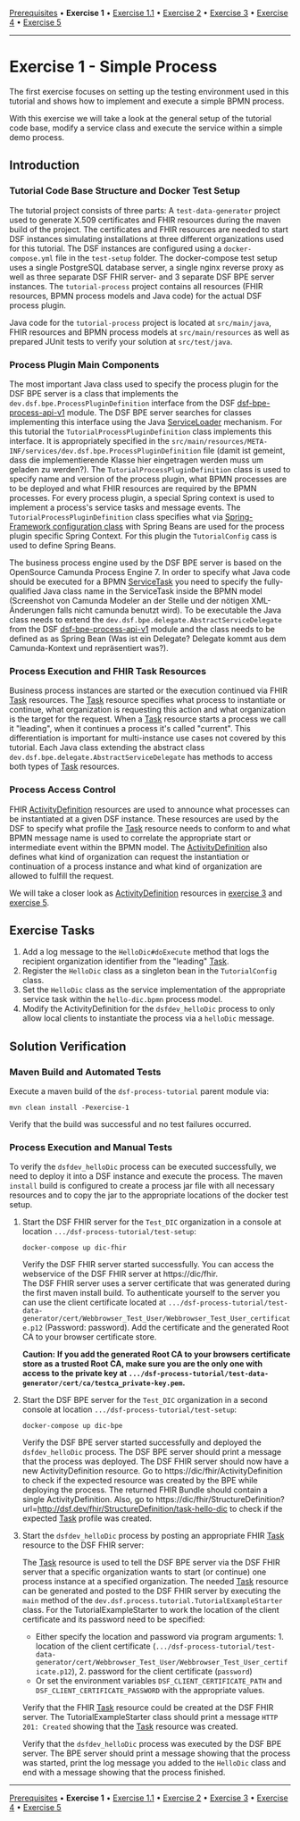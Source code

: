 [Prerequisites](prerequisites.md) • **Exercise 1** • [Exercise 1.1](exercise-1-1.md) • [Exercise 2](exercise-2.md) • [Exercise 3](exercise-3.md) • [Exercise 4](exercise-4.md) • [Exercise 5](exercise-5.md)
___

# Exercise 1 - Simple Process
The first exercise focuses on setting up the testing environment used in this tutorial and shows how to implement and execute a simple
BPMN process.

With this exercise we will take a look at the general setup of the tutorial code base, modify a service class and execute 
the service within a simple demo process.

## Introduction
### Tutorial Code Base Structure and Docker Test Setup

The tutorial project consists of three parts: A `test-data-generator` project used to generate X.509 certificates and FHIR resources
during the maven build of the project. The certificates and FHIR resources are needed to start DSF instances simulating 
installations at three different organizations used for this tutorial. The DSF instances are configured using 
a `docker-compose.yml` file in the `test-setup` folder. The docker-compose test setup uses a single PostgreSQL database server, 
a single nginx reverse proxy as well as three separate DSF FHIR server- and 3 separate DSF BPE server instances. 
The `tutorial-process` project contains all resources (FHIR resources, BPMN process models and Java code) for the actual 
DSF process plugin.

Java code for the `tutorial-process` project is located at `src/main/java`, FHIR resources and 
BPMN process models at `src/main/resources` as well as prepared JUnit tests to verify your solution at `src/test/java`.

### Process Plugin Main Components

The most important Java class used to specify the process plugin for the DSF BPE server is a class 
that implements the `dev.dsf.bpe.ProcessPluginDefinition` interface from the 
DSF [dsf-bpe-process-api-v1](https://github.com/datasharingframework/dsf/packages/1878918) module. The DSF BPE server searches 
for classes implementing this interface using the 
Java [ServiceLoader](https://docs.oracle.com/en/java/javase/11/docs/api/java.base/java/util/ServiceLoader.html) mechanism. 
For this tutorial the `TutorialProcessPluginDefinition` class implements this interface. It is appropriately specified 
in the `src/main/resources/META-INF/services/dev.dsf.bpe.ProcessPluginDefinition` file
(damit ist gemeint, dass die implementierende Klasse hier eingetragen werden muss um geladen zu werden?). The `TutorialProcessPluginDefinition` class 
is used to specify name and version of the process plugin, what BPMN processes are to be deployed and what FHIR resources 
are required by the BPMN processes. For every process plugin, a special Spring context is used to implement a process's 
service tasks and message events. The `TutorialProcessPluginDefinition` class specifies what via 
[Spring-Framework configuration class](https://docs.spring.io/spring-framework/docs/current/reference/html/core.html#beans-java-basic-concepts) 
with Spring Beans are used for the process plugin specific Spring Context. For this plugin the `TutorialConfig` cass is 
used to define Spring Beans.

The business process engine used by the DSF BPE server is based on the OpenSource Camunda Process Engine 7. 
In order to specify what Java code should be executed for a BPMN [ServiceTask](https://docs.camunda.org/manual/7.17/reference/bpmn20/tasks/service-task/) you need to specify the fully-qualified 
Java class name in the ServiceTask inside the BPMN model 
(Screenshot von Camunda Modeler an der Stelle und der nötigen XML-Änderungen falls nicht camunda benutzt wird). 
To be executable the Java class needs to 
extend the `dev.dsf.bpe.delegate.AbstractServiceDelegate` from the DSF [dsf-bpe-process-api-v1](https://github.com/datasharingframework/dsf/packages/1878918) module and 
the class needs to be defined as as Spring Bean (Was ist ein Delegate? Delegate kommt aus dem Camunda-Kontext und repräsentiert was?).

### Process Execution and FHIR Task Resources

Business process instances are started or the execution continued via FHIR [Task](http://hl7.org/fhir/R4/task.html) resources. The [Task](http://hl7.org/fhir/R4/task.html) resource 
specifies what process to instantiate or continue, what organization is requesting this action and what organization 
is the target for the request. When a [Task](http://hl7.org/fhir/R4/task.html) resource starts a process we call it "leading", when it continues a 
process it's called "current". This differentiation is important for multi-instance use cases not covered by this tutorial. 
Each Java class extending the abstract class `dev.dsf.bpe.delegate.AbstractServiceDelegate` has methods to access both types 
of [Task](http://hl7.org/fhir/R4/task.html) resources. 

### Process Access Control

FHIR [ActivityDefinition](http://hl7.org/fhir/R4/activitydefinition.html) resources are used to announce what processes can be instantiated at a given DSF instance. 
These resources are used by the DSF to specify what profile the [Task](http://hl7.org/fhir/R4/task.html) resource needs to conform to and what BPMN message 
name is used to correlate the appropriate start or intermediate event within the BPMN model. The [ActivityDefinition](http://hl7.org/fhir/R4/activitydefinition.html) also 
defines what kind of organization can request the instantiation or continuation of a process instance and what kind of 
organization are allowed to fulfill the request.

We will take a closer look as [ActivityDefinition](http://hl7.org/fhir/R4/activitydefinition.html) resources in [exercise 3](exercise-3.md) and [exercise 5](exercise-5.md).

## Exercise Tasks
1. Add a log message to the `HelloDic#doExecute` method that logs the recipient organization identifier from the "leading" [Task](http://hl7.org/fhir/R4/task.html).
2. Register the `HelloDic` class as a singleton bean in the `TutorialConfig` class.
3. Set the `HelloDic` class as the service implementation of the appropriate service task within the `hello-dic.bpmn` process model.
4. Modify the ActivityDefinition for the `dsfdev_helloDic` process to only allow local clients to instantiate the process via a `helloDic` message.

## Solution Verification
### Maven Build and Automated Tests
Execute a maven build of the `dsf-process-tutorial` parent module via:
```
mvn clean install -Pexercise-1
```
Verify that the build was successful and no test failures occurred.

### Process Execution and Manual Tests
To verify the `dsfdev_helloDic` process can be executed successfully, we need to deploy it into a DSF instance and 
execute the process. The maven `install` build is configured to create a process jar file with all necessary resources 
and to copy the jar to the appropriate locations of the docker test setup.

1. Start the DSF FHIR server for the `Test_DIC` organization in a console at location `.../dsf-process-tutorial/test-setup`:
	```
	docker-compose up dic-fhir
	```
	Verify the DSF FHIR server started successfully. You can access the webservice of the DSF FHIR server at https://dic/fhir.  
	The DSF FHIR server uses a server certificate that was generated during the first maven install build. 
    To authenticate yourself to the server you can use the client certificate located at `.../dsf-process-tutorial/test-data-generator/cert/Webbrowser_Test_User/Webbrowser_Test_User_certificate.p12` (Password: password). 
    Add the certificate and the generated Root CA to your browser certificate store.
	
	**Caution:** __If you add the generated Root CA to your browsers certificate store as a trusted Root CA, make sure you are 
    the only one with access to the private key at `.../dsf-process-tutorial/test-data-generator/cert/ca/testca_private-key.pem`.__

2. Start the DSF BPE server for the `Test_DIC` organization in a second console at location `.../dsf-process-tutorial/test-setup`:
	```
	docker-compose up dic-bpe
	```
	Verify the DSF BPE server started successfully and deployed the `dsfdev_helloDic` process. 
    The DSF BPE server should print a message that the process was deployed. The DSF FHIR server should now have a new 
    ActivityDefinition resource. Go to https://dic/fhir/ActivityDefinition to check if the expected resource was created 
    by the BPE while deploying the process. The returned FHIR Bundle should contain a single ActivityDefinition. 
    Also, go to https://dic/fhir/StructureDefinition?url=http://dsf.dev/fhir/StructureDefinition/task-hello-dic to check 
    if the expected [Task](http://hl7.org/fhir/R4/task.html) profile was created.

3. Start the `dsfdev_helloDic` process by posting an appropriate FHIR [Task](http://hl7.org/fhir/R4/task.html) resource to the DSF FHIR server:

    The [Task](http://hl7.org/fhir/R4/task.html) resource is used to tell the DSF BPE server via the DSF FHIR server that a specific organization wants 
    to start (or continue) one process instance at a specified organization. The needed [Task](http://hl7.org/fhir/R4/task.html) resource can be generated 
    and posted to the DSF FHIR server by executing the `main` method of the `dev.dsf.process.tutorial.TutorialExampleStarter` class. 
    For the TutorialExampleStarter to work the location of the client certificate and its password need to be specified:
	* Either specify the location and password via program arguments: 1. location of the client certificate 
   (`.../dsf-process-tutorial/test-data-generator/cert/Webbrowser_Test_User/Webbrowser_Test_User_certificate.p12`), 2. password 
   for the client certificate (`password`)
    * Or set the environment variables `DSF_CLIENT_CERTIFICATE_PATH` and `DSF_CLIENT_CERTIFICATE_PASSWORD` with the 
   appropriate values.
	
    Verify that the FHIR [Task](http://hl7.org/fhir/R4/task.html) resource could be created at the DSF FHIR server. The TutorialExampleStarter class should 
    print a message `HTTP 201: Created` showing that the [Task](http://hl7.org/fhir/R4/task.html) resource was created.
	
    Verify that the `dsfdev_helloDic` process was executed by the DSF BPE server. The BPE server should print a message 
    showing that the process was started, print the log message you added to the `HelloDic` class and end with a message showing that the process finished.

___
[Prerequisites](prerequisites.md) • **Exercise 1** • [Exercise 1.1](exercise-1-1.md) • [Exercise 2](exercise-2.md) • [Exercise 3](exercise-3.md) • [Exercise 4](exercise-4.md) • [Exercise 5](exercise-5.md)